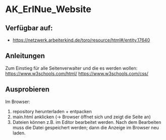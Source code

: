# AK_ErlNue_Website
## Verfügbar auf:
- https://netzwerk.arbeiterkind.de/toro/resource/html#/entity.17640

## Anleitungen 
Zum Einstieg für alle Seitenverwalter und die es werden wollen:
https://www.w3schools.com/html/
https://www.w3schools.com/css/

## Ausprobieren
Im Browser:
1. repository herunterladen + entpacken
2. main.html anklicken (-> Browser öffnet sich und zeigt die Seite an)
3. Dateien können z.B. im Editor bearbeitet werden. Nach dem Bearbeiten muss die Datei gespeichert werden; dann die Anzeige im Browser neu laden. 
